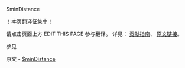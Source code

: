  $minDistance

 ！本页翻译征集中！

请点击页面上方 EDIT THIS PAGE 参与翻译。
详见：
[贡献指南]( https://github.com/JinMuInfo/MongoDB-Manual-zh/blob/master/CONTRIBUTING.md )、
[原文链接](  https://docs.mongodb.com/manual/reference/operator/query/minDistance/  )。

 参见

原文 - [$minDistance]( https://docs.mongodb.com/manual/reference/operator/query/minDistance/ )

